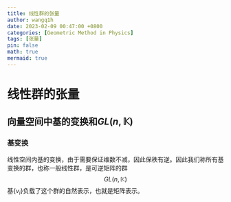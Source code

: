 ```yaml
---
title: 线性群的张量
author: wangq1h
date: 2023-02-09 00:47:00 +0800
categories: [Geometric Method in Physics]
tags: [张量]
pin: false
math: true
mermaid: true
---
```


# 线性群的张量

## 向量空间中基的变换和$GL(n,\mathbb{K})$

### 基变换

线性空间内基的变换，由于需要保证维数不减，因此保秩有逆。因此我们称所有基变换的群，也称一般线性群，是可逆矩阵的群
$$
GL(n,\mathbb{K})
$$
基$\{v_i \}$负载了这个群的自然表示，也就是矩阵表示。